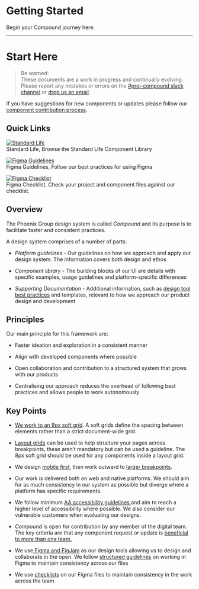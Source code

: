 
# Getting Started

Begin your Compound journey here.

---

# Start Here

> Be warned:  
> These documents are a work in progress and continually evolving. Please report any mistakes or errors on the [#proj-compound slack channel](https://phoenixgroupplc.slack.com/archives/C03886X1YJ1) or [drop us an email](mailt:andrew_cetnarskyj@standardlife.com).

If you have suggestions for new components or updates please follow our [component contribution process]().

## Quick Links

  
[![Standard Life](https://studio-assets.supernova.io/design-systems/16150/46ca2490-b3af-48da-87c4-facff1db20c5.png?Expires=1977609600&Policy=eyJTdGF0ZW1lbnQiOlt7IlJlc291cmNlIjoiaHR0cHM6Ly9zdHVkaW8tYXNzZXRzLnN1cGVybm92YS5pby9kZXNpZ24tc3lzdGVtcy8xNjE1MC80NmNhMjQ5MC1iM2FmLTQ4ZGEtODdjNC1mYWNmZjFkYjIwYzUucG5nIiwiQ29uZGl0aW9uIjp7IkRhdGVMZXNzVGhhbiI6eyJBV1M6RXBvY2hUaW1lIjoxOTc3NjA5NjAwfX19XX0_&Signature=NKrfInh5aW4DrzLjNCmx-ICitE4ELeyGvnj7a6nteojYie9pIDxQy17e4pXY5RRni5zoJitv3UX6Zfk0NFl1Xc5uTYhnpMm4OuglDVGQqlJse9ovlePPhuOMMeFhht1ulScRdOyYHV8OrmEpgjMwGSJBK0M1YTP8TcwBLOlenBHPgGA2x5OPZj-2p5L4649UHv04cGPfs05xmL6AojIn2g7W8SSrZh-3-IHphIXKlhfqmrpk6YCYBLjKxBxeTHwnndeJcwfcBXBBDGDlb5FlQAzGr4FfpitzWgxIuCy7taRXeMgjF5p0qlCX2hD6m~TrsCFHWFpFGYgfYaKaM8Gmgw__&Key-Pair-Id=APKAJGK34LCCAUR7N6LA)](#)  
Standard Life, Browse the Standard Life Component Library  
  
[![Figma Guidelines](https://studio-assets.supernova.io/design-systems/16150/c53ba653-7c3b-4ee3-b7d3-dd722d903caf.png?Expires=1977609600&Policy=eyJTdGF0ZW1lbnQiOlt7IlJlc291cmNlIjoiaHR0cHM6Ly9zdHVkaW8tYXNzZXRzLnN1cGVybm92YS5pby9kZXNpZ24tc3lzdGVtcy8xNjE1MC9jNTNiYTY1My03YzNiLTRlZTMtYjdkMy1kZDcyMmQ5MDNjYWYucG5nIiwiQ29uZGl0aW9uIjp7IkRhdGVMZXNzVGhhbiI6eyJBV1M6RXBvY2hUaW1lIjoxOTc3NjA5NjAwfX19XX0_&Signature=JnOsVFSRemKuTpJ551xklMG4ORezbshG8Pr7DwHAmnBxsr8sat4J6FlTHgSGeIewveN8Xe3vjch76sJJNFtW9SZU6uocfz2h8XCR0lfst1d~VeJ4CbaQHKvPMJzaeQve44NvG5ljKC1xukOcuUvYqaVOnlRccSFTM2U0fhPi9HNO5QBCHvJIEwGOri~qGuZExHa1VNAtIFWra7EdKrcvf9d7AxgKSS4JcmPMF~NfvfDaqxLqvvmCRBUa0JelIVWLCzV5iWAfFdSV~0O64rMNHqp8r0IYOuFGY6u8wOlCD1~9Idx-hYNYapZ5j4jft2nRVSczwxT1ga3ug8Q3eq98vQ__&Key-Pair-Id=APKAJGK34LCCAUR7N6LA)](#)  
Figma Guidelines, Follow our best practices for using Figma  
  
[![Figma Checklist](https://studio-assets.supernova.io/design-systems/16150/2151293e-2662-4849-8f5f-a45722331cf8.png?Expires=1977609600&Policy=eyJTdGF0ZW1lbnQiOlt7IlJlc291cmNlIjoiaHR0cHM6Ly9zdHVkaW8tYXNzZXRzLnN1cGVybm92YS5pby9kZXNpZ24tc3lzdGVtcy8xNjE1MC8yMTUxMjkzZS0yNjYyLTQ4NDktOGY1Zi1hNDU3MjIzMzFjZjgucG5nIiwiQ29uZGl0aW9uIjp7IkRhdGVMZXNzVGhhbiI6eyJBV1M6RXBvY2hUaW1lIjoxOTc3NjA5NjAwfX19XX0_&Signature=K6f-W1mxzIL~8WAA2ipVvRFyWogO23d2gF8lOWLKlwxKy28jPaAxyDQnaKFP9DYLQej~WIh2TYZarHY-ibovpIMPGyBKWaprErjw6XCHL5esoE5pyhPd4iyhtzCJbKHR6tk6f0zrR80qf5I30rdfWvdZxb8E2WG55o0CmrXW00up-K0H6gxBjD7p-h2wAA33FJFZYoXXg5AKfHzyQYvNCttxAqmG3vZzhIuNstyVkmkLBb8FjlK3VtBqjIfMFN1evg9XYwF59mtgiX5d8r7m5Q0-aOZJpYimaRnMCANQrbbGxwHOUCgHF9~QYP4pnd8Jgb0xbiAHGxb8c6SdB~sZFg__&Key-Pair-Id=APKAJGK34LCCAUR7N6LA)](#)  
Figma Checklist, Check your project and component files against our checklist.  
  


## Overview

The Phoenix Group design system is called *Compound* and its purpose is to facilitate faster and consistent practices.

A design system comprises of a number of parts:

- *Platform guidelines* - Our guidelines on how we approach and apply our design system. The information covers both design and ethos

- *Component library* - The building blocks of our UI are details with specific examples, usage guidelines and platform-specific differences

- *Supporting Documentation* - Additional information, such as [design tool best practices]() and templates, relevant to how we approach our product design and development

## Principles

Our main principle for this framework are:

- Faster ideation and exploration in a consistent manner

- Align with developed components where possible

- Open collaboration and contribution to a structured system that grows with our products

- Centralising our approach reduces the overhead of following best practices and allows people to work autonomously

## Key Points

- [We work to an 8px soft grid](). A soft grids define the spacing between elements rather than a strict document-wide grid.

- [Layout grids]() can be used to help structure your pages across breakpoints, these aren’t mandatory but can be used a guideline. The 8px soft grid should be used for any components inside a layout grid.

- We design [mobile first,]() then work outward to [larger breakpoints]().

- Our work is delivered both on web and native platforms. We should aim for as much consistency in our system as possible but diverge where a platform has specific requirements.

- We follow minimum [AA accessibility guidelines ]()and aim to reach a higher level of accessibility where possible. We also consider our vulnerable customers when evaluating our designs.

- *Compound* is open for contribution by any member of the digital team. The key criteria are that any component request or update is [beneficial to more than one team.]()

- We use[ Figma and FigJam]() as our design tools allowing us to design and collaborate in the open. We follow [structured guidelines]() on working in Figma to maintain consistency across our files

- We use [checklists]() on our Figma files to maintain consistency in the work across the team